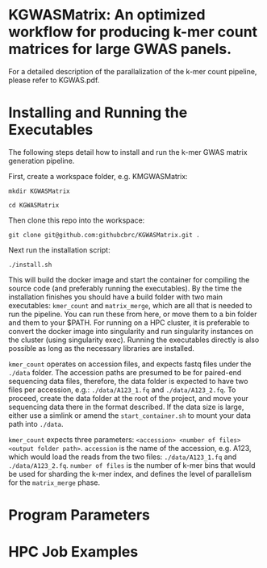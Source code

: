 # KGWASMatrix: An optimized workflow for producing k-mer count matrices for large GWAS panels.
For a detailed description of the parallalization of the k-mer count pipeline, please refer to KGWAS.pdf. 

# Installing and Running the Executables
The following steps detail how to install and run the k-mer GWAS matrix generation pipeline.

First, create a workspace folder, e.g. KMGWASMatrix:

``
mkdir KGWASMatrix
``

``
cd KGWASMatrix
``

Then clone this repo into the workspace:

``
git clone git@github.com:githubcbrc/KGWASMatrix.git .
``

Next run the installation script:

``
./install.sh
``

This will build the docker image and start the container for compiling the source code (and preferably running the executables). By the time the installation finishes you should have a build folder with two main executables:
``kmer_count`` and ``matrix_merge``, which are all that is needed to run the pipeline. You can run these from here, or move them to a bin folder and them to your $PATH. For running on a HPC cluster, it is preferable to convert the docker image into singularity and run singularity instances on the cluster (using singularity exec). Running the executables directly is also possible as long as the necessary libraries are installed.

`kmer_count` operates on accession files, and expects fastq files under the `./data` folder. The accession paths are presumed to be for paired-end sequencing data files, therefore, the data folder is expected to have two files per accession, e.g.: `./data/A123_1.fq` and `./data/A123_2.fq`. To proceed, create the data folder at the root of the project, and move your sequencing data there in the format described. If the data size is large, either use a simlink or amend the ``start_container.sh`` to mount your data path into `./data`. 

`kmer_count` expects three parameters: `<accession> <number of files> <output folder path>`. `accession` is the name of the accession, e.g. A123, which would load the reads from the two files: `./data/A123_1.fq` and `./data/A123_2.fq`. `number of files` is the number of k-mer bins that would be used for sharding the k-mer index, and defines the level of parallelism for the ``matrix_merge`` phase.


# Program Parameters

# HPC Job Examples
